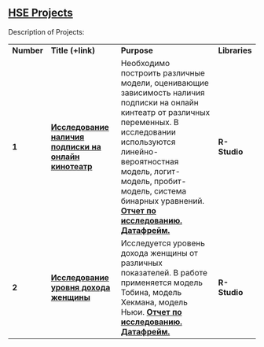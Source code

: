 ## <a href="https://github.com/KirillKalininn/HSE-Projects" target="_blank"><b>HSE Projects</b></a>

Description of Projects:

<table>
<tr>
<td><b>Number</b></td>
<td><b>Title (+link)</b></td>
<td><b>Purpose</b></td>
<td><b>Libraries</b></td>
<tr>
<td><b>1</b></td>
<td><a href="https://github.com/KirillKalininn/HSE-Projects/blob/main/%D0%9D%D0%B0%D0%BB%D0%B8%D1%87%D0%B8%D0%B5%20%D0%BF%D0%BE%D0%B4%D0%BF%D0%B8%D1%81%D0%BA%D0%B8%20%20-%20%D0%9A%D0%9E%D0%94.R" target="_blank"><b>Исследование наличия подписки на онлайн кинотеатр</b></a></td>
<td>Необходимо построить различные модели, оценивающие зависимость наличия подписки на онлайн кинтеатр от различных переменных. В исследовании используются линейно-вероятностная модель, логит-модель, пробит-модель, система бинарных уравнений. <a href="https://github.com/KirillKalininn/HSE-Projects/blob/main/%D0%9D%D0%B0%D0%BB%D0%B8%D1%87%D0%B8%D0%B5%20%D0%BF%D0%BE%D0%B4%D0%BF%D0%B8%D1%81%D0%BA%D0%B8%20%D0%BD%D0%B0%20%D0%BE%D0%BD%D0%BB%D0%B0%D0%B8%CC%86%D0%BD%20%D0%BA%D0%B8%D0%BD%D0%BE%D1%82%D0%B5%D0%B0%D1%82%D1%80.pdf" target="_blank"><b>Отчет по исследованию. </b></a><a href="https://github.com/KirillKalininn/HSE-Projects/blob/main/data.xlsx" target="_blank"><b>Датафрейм.</b></a></td>
<td><b>R-Studio</b></td>
<tr>
<td> <b>2</b></td>
<td><a href="https://github.com/KirillKalininn/HSE-Projects/blob/main/%D0%A3%D1%80%D0%BE%D0%B2%D0%B5%D0%BD%D1%8C%20%D0%B4%D0%BE%D1%85%D0%BE%D0%B4%D0%B0%20%D0%B6%D0%B5%D0%BD%D1%89%D0%B8%D0%BD%D1%8B%20-%20%D0%9A%D0%9E%D0%94.R" target="_blank"><b>Исследование уровня дохода женщины</b></a></td>
<td>Исследуется уровень дохода женщины от различных показателей. В работе применяется модель Тобина, модель Хекмана, модель Ньюи. <a href="https://github.com/KirillKalininn/HSE-Projects/blob/main/%D0%A3%D1%80%D0%BE%D0%B2%D0%B5%D0%BD%D1%8C%20%D0%B4%D0%BE%D1%85%D0%BE%D0%B4%D0%B0%20%D0%B6%D0%B5%D0%BD%D1%89%D0%B8%D0%BD%D1%8B%20.pdf" target="_blank"><b>Отчет по исследованию. </b></a><a href="https://github.com/KirillKalininn/HSE-Projects/blob/main/data.xlsx" target="_blank"><b> Датафрейм.</b></a>
</td>
<td><b>R-Studio</b></td>
</table>
<br/><br/>

